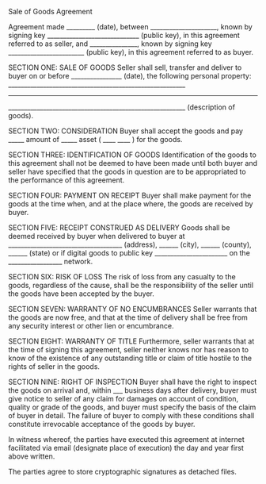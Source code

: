 Sale of Goods Agreement

Agreement made _________ (date), between _____________________, known by signing key _____________________________ (public key), in this agreement referred to as seller, and _______________, known by signing key ________________________ (public key), in this agreement referred to as buyer.

SECTION ONE:  SALE OF GOODS 
Seller shall sell, transfer and deliver to buyer on or before ________________ (date), the following personal property: ________________________________________________________
________________________________________________________
________________________________________________________ (description of goods). 

SECTION TWO:  CONSIDERATION 
Buyer shall accept the goods and pay _____ amount of _____ asset ( ____ ____ ) for the goods.

SECTION THREE:  IDENTIFICATION OF GOODS 
Identification of the goods to this agreement shall not be deemed to have been made until both buyer and seller have specified that the goods in question are to be appropriated to the performance of this agreement.  

SECTION FOUR:  PAYMENT ON RECEIPT 
Buyer shall make payment for the goods at the time when, and at the place where, the goods are received by buyer.

SECTION FIVE:  RECEIPT CONSTRUED AS DELIVERY 
Goods shall be deemed received by buyer when delivered to buyer at ____________________________________ (address), ______ (city), ______ (county), ______ (state) or if digital goods to public key _______________________ on the _________________ network.

SECTION SIX:  RISK OF LOSS 
The risk of loss from any casualty to the goods, regardless of the cause, shall be the responsibility of the seller until the goods have been accepted by the buyer.

SECTION SEVEN:  WARRANTY OF NO ENCUMBRANCES 
Seller warrants that the goods are now free, and that at the time of delivery shall be free from any security interest or other lien or encumbrance.

SECTION EIGHT:  WARRANTY OF TITLE 
Furthermore, seller warrants that at the time of signing this agreement, seller neither knows nor has reason to know of the existence of any outstanding title or claim of title hostile to the rights of seller in the goods.

SECTION NINE:  RIGHT OF INSPECTION 
Buyer shall have the right to inspect the goods on arrival and, within ___ business days after delivery, buyer must give notice to seller of any claim for damages on account of condition, quality or grade of the goods, and buyer must specify the basis of the claim of buyer in detail.  The failure of buyer to comply with these conditions shall constitute irrevocable acceptance of the goods by buyer.

In witness whereof, the parties have executed this agreement at internet facilitated via email (designate place of execution) the day and year first above written.

The parties agree to store cryptographic signatures as detached files.

